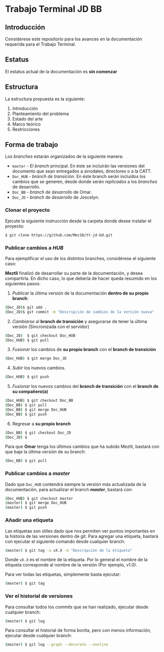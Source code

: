 # Trabajo Terminal JD BB
## Introducción
Consíderese este repositorio para los avances en la documentación requerida para el Trabajo Terminal.

## Estatus
El estatus actual de la documentación es **sin comenzar**

## Estructura
La estructura propuesta es la siguiente:

1. Introducción
2. Planteamiento del problema
3. Estado del arte
4. Marco teórico
5. Restricciones

## Forma de trabajo
Los *branches* estarán organizados de la siguiente manera:

* `master` - El *branch* principal. En éste se incluirán las versiones del documento
que sean entregados a sinodales, directores o a la CATT.
* `Doc_HUB` - *branch de transición*. En éste branch serán incluídos los cambios
que se generen, desde donde serán *replicados* a los *branches* de desarrollo.
* `Doc_BB` - *branch de desarrollo* de Omar.
* `Doc_JD` - *branch de desarrollo* de Joscelyn.

### Clonar el proyecto
Ejecute la siguiente instrucción desde la carpeta donde desee instalar el proyecto:
```bash
$ git clone https://github.com/Mez10/tt-jd-bd.git
```

### Publicar cambios a ***HUB***
Para ejemplificar el uso de los distintos branches, considérese el siguiente caso:

**Meztli** finalizó de desarrollar su parte de la documentación, y desea compartirla.
En dicho caso, lo que debería de hacer queda resumido en los siguientes pasos:

1. *Publicar* la última versión de la documentación **dentro de su propio branch**:
```bash
(Doc_JD)$ git add .
(Doc_JD)$ git commit -m "Descripción de cambios de la versión nueva"
```

2. *Cambiarse* al **branch de transición** y asegurarse de tener la última 
versión (Sincronizada con el servidor)
```bash
(Doc_JD)  $ git checkout Doc_HUB
(Doc_HUB) $ git pull
```

3. *Fusionar* los cambios de **su propio branch** con el **branch de transición**
```bash
(Doc_HUB) $ git merge Doc_JD
```

4. *Subir* los nuevos cambios.
```bash
(Doc_HUB) $ git push
```

5. *Fusionar*  los nuevos cambios del **branch de transición** con el 
**branch de su compañero(a)**
```bash
(Doc_HUB) $ git checkout Doc_BB
(Doc_BB) $ git pull
(Doc_BB) $ git merge Doc_HUB
(Doc_BB) $ git push
```

6. Regresar a **su propio branch**
```bash
(Doc_BB) $ git checkout Doc_JD
(Doc_JD) $
```

Para que **Omar** tenga los últimos cambios que ha subido Meztli, bastará 
con que baje la última versión de su branch:
```bash
(Doc_BB) $ git pull
```

### Publicar cambios a ***master***
Dado que `Doc_HUB` contendrá siempre la versión más actualizada de 
la documentación, para actualizar el branch ***master***, bastará con:
```bash
(Doc_HUB) $ git checkout master
(master) $ git merge Doc_HUB
(master) $ git push
```

### Añadir una etiqueta
Las etiquetas son útiles dado que nos permiten ver puntos importantes
en la historia de las versiones dentro de git. Para agregar una
etiqueta, bastará con ejecutar el siguiente comando desde cualquier 
branch:
```bash
(master) $ git tag -a vX.X -m "Descripción de la etiqueta"
```

Donde `vX.X` es el nombre de la etiqueta. Por lo general el nombre de la 
etiqueta corresponde al nombre de la versión (Por ejemplo, v1.0).

Para ver todas las etiquetas, simplemente basta ejecutar:
```bash
(master) $ git tag
```

### Ver el historial de versiones
Para consultar todos los *commits* que se han realizado, ejecutar desde
cualquier branch:
```bash
(master) $ git log
```

Para consultar el historial de forma bonita, pero con menos información,
ejecutar desde cualquier branch:
```bash
(master) $ git log --graph --decorate --oneline
```